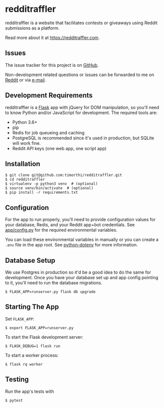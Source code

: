 # redditraffler
redditraffler is a website that facilitates contests or giveaways using Reddit submissions as a platform.

Read more about it at https://redditraffler.com.

## Issues
The issue tracker for this project is on [GitHub](https://github.com/timorthi/redditraffler/issues).

Non-development related questions or issues can be forwarded to me on [Reddit](https://reddit.com/u/xozzo) or via [e-mail](mailto:admin@redditraffler.com).

## Development Requirements
redditraffler is a [Flask](https://github.com/pallets/flask) app with jQuery for DOM manipulation, so you'll need to know Python and/or JavaScript for development. The required tools are:
* Python 3.6+
* pip
* Redis for job queueing and caching
* PostgreSQL is recommended since it's used in production, but SQLite will work fine.
* Reddit API keys (one web app, one script app)

## Installation
```
$ git clone git@github.com:timorthi/redditraffler.git
$ cd redditraffler
$ virtualenv -p python3 venv  # (optional)
$ source venv/bin/activate  # (optional)
$ pip install -r requirements.txt
```

## Configuration
For the app to run properly, you'll need to provide configuration values for your database, Redis, and your Reddit app+bot credentials. See [app/config.py](app/config.py) for the required environmental variables.

You can load these environmental variables in manually or you can create a `.env` file in the app root. See [python-dotenv](https://github.com/theskumar/python-dotenv) for more information.

## Database Setup
We use Postgres in production so it'd be a good idea to do the same for development.
Once you have your database set up and app config pointing to it, you'll need to run the database migrations.
```
$ FLASK_APP=runserver.py flask db upgrade
```

## Starting The App
Set `FLASK_APP`:
```
$ export FLASK_APP=runserver.py
```
To start the Flask development server:
```
$ FLASK_DEBUG=1 flask run
```
To start a worker process:
```
$ flask rq worker
```

## Testing
Run the app's tests with
```
$ pytest
```
